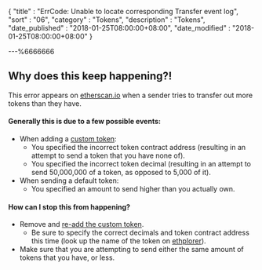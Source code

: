 {
"title"       : "ErrCode: Unable to locate corresponding Transfer event log",
"sort"        : "06",
"category"    : "Tokens",
"description" : "Tokens",
"date_published" : "2018-01-25T08:00:00+08:00",
"date_modified"  : "2018-01-25T08:00:00+08:00"
}

---%6666666



## Why does this keep happening?!

This error appears on [etherscan.io](https://etherscan.io) when a sender tries to transfer out more tokens than they have.

#### Generally this is due to a few possible events:

*   When adding a [custom token](https://myetherwallet.github.io/knowledge-base/send/adding-new-token-and-sending-custom-tokens.html):
    *   You specified the incorrect token contract address (resulting in an attempt to send a token that you have none of).
    *   You specified the incorrect token decimal (resulting in an attempt to send 50,000,000 of a token, as opposed to 5,000 of it).
*   When sending a default token:
    *   You specified an amount to send higher than you actually own.

#### How can I stop this from happening?

*   Remove and [re-add the custom token](https://myetherwallet.github.io/knowledge-base/send/adding-new-token-and-sending-custom-tokens.html).
    *   Be sure to specify the correct decimals and token contract address this time (look up the name of the token on [ethplorer](https://ethplorer.io)).
*   Make sure that you are attempting to send either the same amount of tokens that you have, or less.
